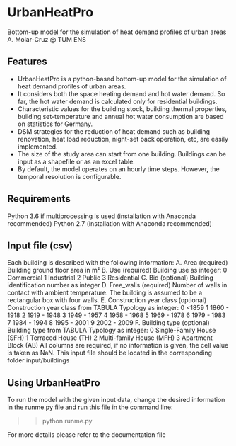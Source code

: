 # UrbanHeatPro
Bottom-up model for the simulation of heat demand profiles of urban areas
A. Molar-Cruz @ TUM ENS

Features
--------
  - UrbanHeatPro is a python-based bottom-up model for the simulation of heat demand profiles of urban areas.
  - It considers both the space heating demand and hot water demand. So far, the hot water demand is calculated only for residential buildings.
  - Characteristic values for the building stock, building thermal properties, building set-temperature and annual hot water consumption are based on statistics for Germany.
  - DSM strategies for the reduction of heat demand such as building renovation, heat load reduction, night-set back operation, etc, are easily implemented.
  - The size of the study area can start from one building. Buildings can be input as a shapefile or as an excel table.
  - By default, the model operates on an hourly time steps. However, the temporal resolution is configurable.


Requirements
------------
Python 3.6 if multiprocessing is used (installation with Anaconda recommended)
Python 2.7 (installation with Anaconda recommended)


Input file (csv)
----------------
Each building is described with the following information:
  A.	Area (required)
      Building ground floor area in m²
  B.	Use (required)
      Building use as integer:
        0	Commercial
        1	Industrial
        2	Public
        3	Residential
  C.	Bid (optional)
      Building identification number as integer
  D.	Free_walls (required)
      Number of walls in contact with ambient temperature. The building is assumed to be a rectangular box with four walls.
  E.	Construction year class (optional)
      Construction year class from TABULA Typology as integer:
        0	<1859
        1	1860 - 1918
        2	1919 - 1948
        3	1949 - 1957
        4	1958 - 1968
        5	1969 - 1978
        6	1979 - 1983
        7	1984 - 1994
        8	1995 - 2001
        9	2002 - 2009
  F.	Building type (optional)
      Building type from TABULA Typology as integer:
        0	Single-Family House (SFH)
        1	Terraced House (TH)
        2	Multi-family House (MFH)
        3	Apartment Block (AB)
All columns are required, if no information is given, the cell value is taken as NaN.
This input file should be located in the corresponding folder input/buildings


Using UrbanHeatPro
------------------
To run the model with the given input data, change the desired information in the runme.py file and run this file in the command line:
>> python runme.py

For more details please refer to the documentation file
